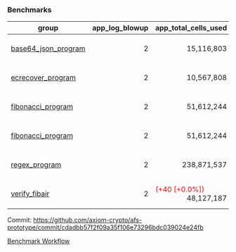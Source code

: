 ### Benchmarks
| group | app_log_blowup | app_total_cells_used | app_total_cycles | app_total_proof_time_ms | leaf_log_blowup | leaf_total_cells_used | leaf_total_cycles | leaf_total_proof_time_ms | max_segment_length | instance | alloc |
|---|---|---|---|---|---|---|---|---|---|---|---|
| [ base64_json_program ](https://github.com/axiom-crypto/afs-prototype/blob/gh-pages/benchmarks-pr/1002/individual/base64_json-cdadbb57f2f09a35f106e73296bdc039024e24fb.md) | <div style='text-align: right'> 2 </div>  | <div style='text-align: right'> 15,116,803 </div>  | <div style='text-align: right'> 217,347 </div>  | <span style='color: red'>(+13.0 [+0.7%])</span><div style='text-align: right'> 1,934.0 </div>  | <div style='text-align: right'> 2 </div>  | <div style='text-align: right'> 294,971,199 </div>  | <div style='text-align: right'> 6,787,128 </div>  | <div style='text-align: right'> 25,777.0 </div>  | 1048476 | 64cpu-linux-arm64 | mimalloc |
| [ ecrecover_program ](https://github.com/axiom-crypto/afs-prototype/blob/gh-pages/benchmarks-pr/1002/individual/ecrecover-cdadbb57f2f09a35f106e73296bdc039024e24fb.md) | <div style='text-align: right'> 2 </div>  | <div style='text-align: right'> 10,567,808 </div>  | <div style='text-align: right'> 106,444 </div>  | <span style='color: red'>(+20.0 [+1.1%])</span><div style='text-align: right'> 1,808.0 </div>  | <div style='text-align: right'> - </div>  | <div style='text-align: right'> - </div>  | <div style='text-align: right'> - </div>  | <div style='text-align: right'> - </div>  | 1048476 | 64cpu-linux-arm64 | mimalloc |
| [ fibonacci_program ](https://github.com/axiom-crypto/afs-prototype/blob/gh-pages/benchmarks-pr/1002/individual/fibonacci-cdadbb57f2f09a35f106e73296bdc039024e24fb.md) | <div style='text-align: right'> 2 </div>  | <div style='text-align: right'> 51,612,244 </div>  | <span style='color: green'>(-1,500,137 [-50.0%])</span><div style='text-align: right'> 1,500,137 </div>  | <span style='color: green'>(-653.0 [-11.1%])</span><div style='text-align: right'> 5,205.0 </div>  | <div style='text-align: right'> 2 </div>  | <div style='text-align: right'> 144,233,953 </div>  | <div style='text-align: right'> 3,520,125 </div>  | <div style='text-align: right'> 13,063.0 </div>  | 1048476 | 64cpu-linux-arm64 | mimalloc |
| [ fibonacci_program ](https://github.com/axiom-crypto/afs-prototype/blob/gh-pages/benchmarks-pr/1002/individual/fibonacci-cdadbb57f2f09a35f106e73296bdc039024e24fb.md) | <div style='text-align: right'> 2 </div>  | <div style='text-align: right'> 51,612,244 </div>  | <span style='color: green'>(-1,500,137 [-50.0%])</span><div style='text-align: right'> 1,500,137 </div>  | <span style='color: green'>(-653.0 [-11.1%])</span><div style='text-align: right'> 5,205.0 </div>  | <div style='text-align: right'> 2 </div>  | <div style='text-align: right'> 144,233,953 </div>  | <div style='text-align: right'> 3,520,125 </div>  | <div style='text-align: right'> 13,063.0 </div>  | 1048476 | 64cpu-linux-arm64 | mimalloc |
| [ regex_program ](https://github.com/axiom-crypto/afs-prototype/blob/gh-pages/benchmarks-pr/1002/individual/regex-cdadbb57f2f09a35f106e73296bdc039024e24fb.md) | <div style='text-align: right'> 2 </div>  | <div style='text-align: right'> 238,871,537 </div>  | <div style='text-align: right'> 4,190,904 </div>  | <span style='color: green'>(-312.0 [-1.9%])</span><div style='text-align: right'> 16,232.0 </div>  | <div style='text-align: right'> 2 </div>  | <div style='text-align: right'> 315,446,117 </div>  | <div style='text-align: right'> 7,321,886 </div>  | <div style='text-align: right'> 26,591.0 </div>  | 1048476 | 64cpu-linux-arm64 | mimalloc |
| [ verify_fibair ](https://github.com/axiom-crypto/afs-prototype/blob/gh-pages/benchmarks-pr/1002/individual/verify_fibair-cdadbb57f2f09a35f106e73296bdc039024e24fb.md) | <div style='text-align: right'> 2 </div>  | <span style='color: red'>(+40 [+0.0%])</span><div style='text-align: right'> 48,127,187 </div>  | <span style='color: red'>(+25 [+0.0%])</span><div style='text-align: right'> 198,607 </div>  | <span style='color: green'>(-10.0 [-0.3%])</span><div style='text-align: right'> 2,956.0 </div>  | <div style='text-align: right'> - </div>  | <div style='text-align: right'> - </div>  | <div style='text-align: right'> - </div>  | <div style='text-align: right'> - </div>  | 1048476 | 64cpu-linux-arm64 | mimalloc |


Commit: https://github.com/axiom-crypto/afs-prototype/commit/cdadbb57f2f09a35f106e73296bdc039024e24fb

[Benchmark Workflow](https://github.com/axiom-crypto/afs-prototype/actions/runs/12289080541)
